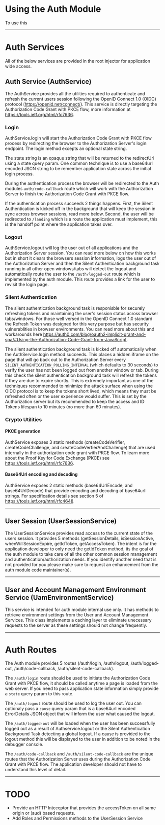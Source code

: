 
# Using the Auth Module

To use this 

--- 

# Auth Services 

All of the below services are provided in the root injector for application wide access.

## Auth Service (AuthService)

The AuthService provides all the utilities required to authenticate and refresh the current users session following the OpenID Connect 1.0 (OIDC) protocol (https://openid.net/connect/). This service is directly targeting the Authorization Code Grant with PKCE flow, more information at https://tools.ietf.org/html/rfc7636.

### Login

AuthService.login will start the Authorization Code Grant with PKCE flow process by redirecting the browser to the Authorization Server's login endpoint. The login method excepts an optional state string.

The state string is an opaque string that will be returned to the redirectUri using a state query param. One common technique is to use a base64url encoded JSON string to be remember application state across the initial login process.

During the authentication process the browser will be redirected to the Auth modules `auth/code-callback` route which will work with the Authorization Server to finish the Authorization Code Grant with PKCE flow. 

If the authentication process succeeds 2 things happens. First, the Silent Authentication is kicked off in the background that will keep the session in sync across browser sessions, read more below. Second, the user will be redirected to `/landing` which is a route the application must implement, this is the handoff point where the application takes over.

### Logout

AuthService.logout will log the user out of all applications and the Authorization Server session. You can read more below on how this works but in short it clears the browsers session information, logs the user out of the Authorization Server and then the Silent Authentication background task running in all other open windows/tabs will detect the logout and automatically route the user to the `/auth/logged-out` route which is implemented by the auth module. This route provides a link for the user to revisit the login page. 

### Silent Authentication

The silent authentication background task is responisble for securely refreshing tokens and maintaining the user's session status across browser tabs/windows. For those well versed in the OpenID Connect 1.0 standard the Refresh Token was designed for this very purpose but has security vulnerablities in browser environments. You can read more about this and workarounds here https://auth0.com/blog/oauth2-implicit-grant-and-spa/#Using-the-Authorization-Code-Grant-from-JavaScript.

The silent authentication background task is kicked off automatically when the AuthService.login method succeeds. This places a hidden iframe on the page that will go back out to the Authorization Server every `SILENT_AUTHENTICATION_POLLING_INTERVAL` (which defaults to 30 seconds) to verify the user has not been logged out from another window or tab. During this check the silent authentication background task will refresh the tokens if they are due to expire shortly. This is extremely important as one of the techniques recommended to minimize the attack surface when using the OIDC protocol is to keep the tokens short lived, which means they must be refreshed often or the user experience would suffer. This is set by the Authorization server but its recommended to keep the access and ID Tokens lifespan to 10 minutes (no more than 60 minutes). 


### Crypto Utilities
#### PKCE generation
AuthService exposes 3 static methods (createCodeVerifier, createCodeChallenge, and createCodeVerfierAndChallenge) that are used internally in the authorization code grant with PKCE flow. To learn more about the Proof Key for Code Exchange (PKCE) see https://tools.ietf.org/html/rfc7636.

#### Base64Url encoding and decoding
AuthService exposes 2 static methods (base64UrlEncode, and base64UrlDecode) that provide encoding and decoding of base64url strings. For specification details see section 5 of https://tools.ietf.org/html/rfc4648.

---

## User Session (UserSessionService)

The UserSessionService provides read access to the current state of the users session. It provides 5 methods (getSessionDetails, isSessionActive, whenWillSessionExpire, getIdToken, getAccessToken). The intent is for the application developer to only need the getIdToken method, its the goal of the auth module to take care of all the other common session management and authentication/authorization needs. If you identify another need that is not provided for you please make sure to request an enhancement from the auth module code maintainer(s).

---

## User and Account Management Environment Service (UamEnvironmentService)

This service is intended for auth module internal use only. It has methods to retrieve environment settings from the User and Account Management Services. This class implements a caching layer to eliminate unecessary requests to the server as these settings should not change frequently.

---	

# Auth Routes

The Auth module provides 5 routes (/auth/login, /auth/logout, /auth/logged-out, /auth/code-callback, /auth/silent-code-callback).

The `/auth/login` route should be used to initiate the Authorization Code Grant with PKCE flow, it should be called anytime a page is loaded from the web server. If you need to pass application state information simply provide a `state` query param to this route.

The `/auth/logout` route should be used to log the user out. You can optionaly pass a `cause` query param that is a base64url encoded ErrorDetails JSON object that will inform the user what caused the logout.

The `/auth/logged-out` will be loaded when the user has been successfully logged out as a result of Authservice.logout or the Silent Authentication Background Task detecting a global logout. If a cause is provided to the logout method this will be displayed to the user in addition to be noted in the debugger console.

The `/auth/code-callback` and `/auth/silent-code-callback` are the unique routes that the Authorization Server uses during the Authorization Code Grant with PKCE flow. The application developer should not have to understand this level of detail.

---

# TODO
- Provide an HTTP Inteceptor that provides the accessToken on all same origin or (aud) based requests.
- Add Roles and Permissions methods to the UserSession Service